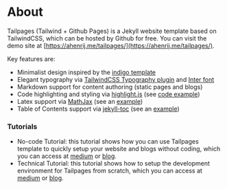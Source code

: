 # About

Tailpages (Tailwind + Github Pages) is a Jekyll website template based on TailwindCSS, which can be hosted by Github for free. You can visit the demo site at [https://ahenrij.me/tailpages/](https://ahenrij.me/tailpages/).

Key features are:

- Minimalist design inspired by the [indigo template](https://github.com/sergiokopplin/indigo)
- Elegant typography via [TailwindCSS Typography plugin](https://tailwindcss.com/docs/typography-plugin) and [Inter font](https://rsms.me/inter/)
- Markdown support for content authoring (static pages and blogs)
- Code highlighting and styling via [highlight.js](https://highlightjs.org/) (see [code example](https://ahenrij.me/2022/01/18/tailpages-tutorial-technical.html))
- Latex support via [MathJax](https://www.mathjax.org/) (see an [example](http://ahenrij.me/2022/02/09/latex-cheatsheet.html))
- Table of Contents support via [jekyll-toc](https://github.com/allejo/jekyll-toc) (see an [example](http://ahenrij.me/2022/02/08/python-cheatsheet.html))

### Tutorials
- No-code Tutorial: this tutorial shows how you can use Tailpages template to quickly setup your website and blogs without coding, which you can access at [medium](https://ahenrij.medium.com/introducing-tailpages-tailwind-github-pages-89903c52d3ec) or [blog](http://ahenrij.me/2022/01/19/tailpages-tutorial-nocode.html).
- Technical Tutorial: this tutorial shows how to setup the development environment for Tailpages from scratch, which you can access at [medium](https://ahenrij.medium.com/developing-tailpages-a-jekyll-template-based-on-tailwind-css-b8b51e60e25b) or [blog](http://ahenrij.me/2022/01/18/tailpages-tutorial-technical.html). 
